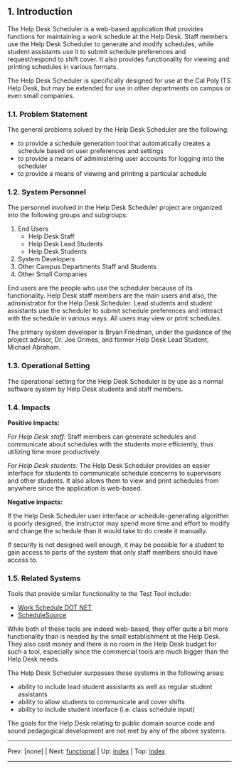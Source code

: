 ## 1. Introduction

The Help Desk Scheduler is a web-based application that provides functions for maintaining a work schedule at the Help Desk. Staff members use the Help Desk Scheduler to generate and modify schedules, while student assistants use it to submit schedule preferences and request/respond to shift cover. It also provides functionality for viewing and printing schedules in various formats.

The Help Desk Scheduler is specifically designed for use at the Cal Poly ITS Help Desk, but may be extended for use in other departments on campus or even small companies.

### 1.1. Problem Statement

The general problems solved by the Help Desk Scheduler are the following:

- to provide a schedule generation tool that automatically creates a schedule based on user preferences and settings
- to provide a means of administering user accounts for logging into the scheduler
- to provide a means of viewing and printing a particular schedule

### 1.2. System Personnel

The personnel involved in the Help Desk Scheduler project are organized into the following groups and subgroups:

1. End Users
   - Help Desk Staff
   - Help Desk Lead Students
   - Help Desk Students
2. System Developers
3. Other Campus Departments Staff and Students
4. Other Small Companies

End users are the people who use the scheduler because of its functionality. Help Desk staff members are the main users and also, the administrator for the Help Desk Scheduler. Lead students and student assistants use the scheduler to submit schedule preferences and interact with the schedule in various ways. All users may view or print schedules.

The primary system developer is Bryan Friedman, under the guidance of the project advisor, Dr. Joe Grimes, and former Help Desk Lead Student, Michael Abraham.

### 1.3. Operational Setting

The operational setting for the Help Desk Scheduler is by use as a normal software system by Help Desk students and staff members.

### 1.4. Impacts

**Positive impacts:**

*For Help Desk staff:* Staff members can generate schedules and communicate about schedules with the students more efficiently, thus utilizing time more productively.

*For Help Desk students:* The Help Desk Scheduler provides an easier interface for students to communicate schedule concerns to supervisors and other students. It also allows them to view and print schedules from anywhere since the application is web-based.

**Negative impacts:**

If the Help Desk Scheduler user interface or schedule-generating algorithm is poorly designed, the instructor may spend more time and effort to modify and change the schedule than it would take to do create it manually.

If security is not designed well enough, it may be possible for a student to gain access to parts of the system that only staff members should have access to.

### 1.5. Related Systems

Tools that provide similar functionality to the Test Tool include:

- [Work Schedule DOT NET](http://workschedule.net/)
- [ScheduleSource](http://www.schedulesource.com/)

While both of these tools are indeed web-based, they offer quite a bit more functionality than is needed by the small establishment at the Help Desk. They also cost money and there is no room in the Help Desk budget for such a tool, especially since the commercial tools are much bigger than the Help Desk needs.

The Help Desk Scheduler surpasses these systems in the following areas:

- ability to include lead student assistants as well as regular student assistants
- ability to allow students to communicate and cover shifts
- ability to include student interface (i.e. class schedule input)

The goals for the Help Desk relating to public domain source code and sound pedagogical development are not met by any of the above systems.

* * *
Prev: \[none] | Next: [functional](../functional/functional.md) | Up: [index](../index.md) | Top: [index](../index.md)
* * *
